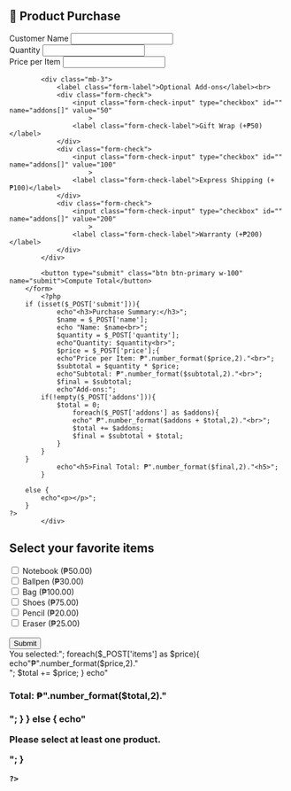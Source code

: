 <!DOCTYPE html>
<html lang="en">
<head>
    <meta charset="UTF-8">
    <title>PHP Activity - Product Purchase</title>
    <link href="https://cdn.jsdelivr.net/npm/bootstrap@5.3.0/dist/css/bootstrap.min.css" rel="stylesheet">
</head>
<body class="bg-light">

<div class="container mt-5">
    <div class="card shadow-lg p-4">
        <h2 class="mb-4 text-center">🛒 Product Purchase</h2>
        <form method="post" action="">
            <div class="mb-3">
                <label class="form-label">Customer Name</label>
                <input type="text" class="form-control" id="" name="name" required value="">
            </div>
            <div class="mb-3">
                <label class="form-label">Quantity</label>
                <input type="number" class="form-control" id="" name="quantity" required min="1" value="">
            </div>
            <div class="mb-3">
                <label class="form-label">Price per Item</label>
                <input type="number" class="form-control" id="" name="price" required min="1" value="">
            </div>

            <div class="mb-3">
                <label class="form-label">Optional Add-ons</label><br>
                <div class="form-check">
                    <input class="form-check-input" type="checkbox" id="" name="addons[]" value="50"
                        >
                    <label class="form-check-label">Gift Wrap (+₱50)</label>
                </div>
                <div class="form-check">
                    <input class="form-check-input" type="checkbox" id="" name="addons[]" value="100"
                        >
                    <label class="form-check-label">Express Shipping (+₱100)</label>
                </div>
                <div class="form-check">
                    <input class="form-check-input" type="checkbox" id="" name="addons[]" value="200"
                        >
                    <label class="form-check-label">Warranty (+₱200)</label>
                </div>
            </div>

            <button type="submit" class="btn btn-primary w-100" name="submit">Compute Total</button>
        </form>
            <?php
        if (isset($_POST['submit'])){
                echo"<h3>Purchase Summary:</h3>";
                $name = $_POST['name'];
                echo "Name: $name<br>";
                $quantity = $_POST['quantity'];
                echo"Quantity: $quantity<br>"; 
                $price = $_POST['price'];{
                echo"Price per Item: ₱".number_format($price,2)."<br>"; 
                $subtotal = $quantity * $price;
                echo"Subtotal: ₱".number_format($subtotal,2)."<br>";
                $final = $subtotal;
                echo"Add-ons:";
            if(!empty($_POST['addons'])){
                $total = 0;
                    foreach($_POST['addons'] as $addons){
                    echo" ₱".number_format($addons + $total,2)."<br>"; 
                    $total += $addons;
                    $final = $subtotal + $total;
                }
            }
        }        
                echo"<h5>Final Total: ₱".number_format($final,2)."<h5>";
            } 
     
        else {
            echo"<p></p>";
        }
    ?>
            </div>
</div>
</body>
</html>


<!DOCTYPE html>
<html lang="en">
<head>
    <meta charset="UTF-8">
    <meta name="viewport" content="width=device-width, initial-scale=1.0">
    <title>Products</title>
</head>
<body>
    <h2>Select your favorite items</h2>
    <form action="" method="post">
        <input type="checkbox" name="items[]" id="" value="50"> Notebook (₱50.00)<br>
        <input type="checkbox" name="items[]" id="" value="30"> Ballpen (₱30.00)<br>
        <input type="checkbox" name="items[]" id="" value="100"> Bag (₱100.00)<br>
        <input type="checkbox" name="items[]" id="" value="75"> Shoes (₱75.00)<br>
        <input type="checkbox" name="items[]" id="" value="20"> Pencil (₱20.00)<br>
        <input type="checkbox" name="items[]" id="" value="25"> Eraser (₱25.00)<br><br>
        <input type="submit" value="Submit" name="submit"><br>
    </form>
    <?php
        if (isset($_POST['submit'])){
            if(!empty($_POST['items'])){
                $total = 0; 
                echo"<h3>You selected:</h3>";
                foreach($_POST['items'] as $price){
                    echo"₱".number_format($price,2)."<br>"; 
                    $total += $price;
                }
                echo"<h3>Total: ₱".number_format($total,2)."<h3>";
            } 
        }
        else {
            echo"<p>Please select at least one product.</p>";
        }
        
    ?>
</body>
</html>
